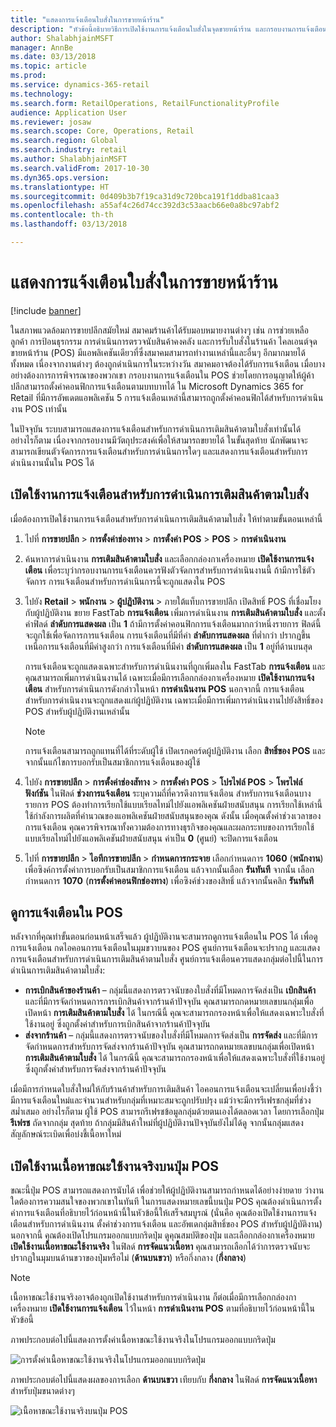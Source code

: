 ```yaml
---
title: "แสดงการแจ้งเตือนใบสั่งในการขายหน้าร้าน"
description: "หัวข้อนี้อธิบายวิธีการเปิดใช้งานการแจ้งเตือนใบสั่งในจุดขายหน้าร้าน และกรอบงานการแจ้งเตือน ในขั้นสุดท้าย นักพัฒนาจะสามารถขยายการแจ้งเตือนเหล่านี้ไปยังการดำเนินงาน นอกเหนือจากการดำเนินการเติมสินค้าตามใบสั่ง"
author: ShalabhjainMSFT
manager: AnnBe
ms.date: 03/13/2018
ms.topic: article
ms.prod: 
ms.service: dynamics-365-retail
ms.technology: 
ms.search.form: RetailOperations, RetailFunctionalityProfile
audience: Application User
ms.reviewer: josaw
ms.search.scope: Core, Operations, Retail
ms.search.region: Global
ms.search.industry: retail
ms.author: ShalabhjainMSFT
ms.search.validFrom: 2017-10-30
ms.dyn365.ops.version: 
ms.translationtype: HT
ms.sourcegitcommit: 0d409b3b7f19ca31d9c720bca191f1ddba81caa3
ms.openlocfilehash: a55af4c26d74cc392d3c53aacb66e0a8bc97abf2
ms.contentlocale: th-th
ms.lasthandoff: 03/13/2018

---
```


# <a name="show-order-notifications-in-the-point-of-sale"></a>แสดงการแจ้งเตือนใบสั่งในการขายหน้าร้าน

[!include [banner](includes/banner.md)]

ในสภาพแวดล้อมการขายปลีกสมัยใหม่ สมาคมร้านค้าได้รับมอบหมายงานต่างๆ เช่น การช่วยเหลือลูกค้า การป้อนธุรกรรม การดำเนินการตรวจนับสินค้าคงคลัง และการรับใบสั่งในร้านค้า ไคลเอนต์จุดขายหน้าร้าน (POS) มีแอพลิเคชันเดียวที่ซึ่งสมาคมสามารถทำงานเหล่านี้และอื่นๆ อีกมากมายได้ทั้งหมด เนื่องจากงานต่างๆ ต้องถูกดำเนินการในระหว่างวัน สมาคมอาจต้องได้รับการแจ้งเตือน เมื่อบางอย่างต้องการการพิจารณาของพวกเขา กรอบงานการแจ้งเตือนใน POS ช่วยโดยการอนุญาตให้ผู้ค้าปลีกสามารถตั้งค่าคอนฟิกการแจ้งเตือนตามบทบาทได้ ใน Microsoft Dynamics 365 for Retail ที่มีการอัพเดตแอพลิเคชัน 5 การแจ้งเตือนเหล่านี้สามารถถูกตั้งค่าคอนฟิกได้สำหรับการดำเนินงาน POS เท่านั้น

ในปัจจุบัน ระบบสามารถแสดงการแจ้งเตือนสำหรับการดำเนินการเติมสินค้าตามใบสั่งเท่านั้นได้ อย่างไรก็ตาม เนื่องจากกรอบงานมีวัตถุประสงค์เพื่อให้สามารถขยายได้ ในขั้นสุดท้าย นักพัฒนาจะสามารถเขียนตัวจัดการการแจ้งเตือนสำหรับการดำเนินการใดๆ และแสดงการแจ้งเตือนสำหรับการดำเนินงานนั้นใน POS ได้

## <a name="enable-notifications-for-order-fulfillment-operations"></a>เปิดใช้งานการแจ้งเตือนสำหรับการดำเนินการเติมสินค้าตามใบสั่ง

เมื่อต้องการเปิดใช้งานการแจ้งเตือนสำหรับการดำเนินการเติมสินค้าตามใบสั่ง ให้ทำตามขั้นตอนเหล่านี้

1. ไปที่ **การขายปลีก** &gt; **การตั้งค่าช่องทาง** &gt; **การตั้งค่า POS** &gt; **POS** &gt; **การดำเนินงาน**
2. ค้นหาการดำเนินงาน **การเติมสินค้าตามใบสั่ง** และเลือกกล่องกาเครื่องหมาย **เปิดใช้งานการแจ้งเตือน** เพื่อระบุว่ากรอบงานการแจ้งเตือนควรฟังตัวจัดการสำหรับการดำเนินงานนี้ ถ้ามีการใช้ตัวจัดการ การแจ้งเตือนสำหรับการดำเนินการนี้จะถูกแสดงใน POS
3. ไปยัง **Retail** &gt; **พนักงาน** &gt; **ผู้ปฏิบัติงาน** &gt; ภายใต้แท็บการขายปลีก เปิดสิทธิ์ POS ที่เชื่อมโยงกับผู้ปฏิบัติงาน ขยาย FastTab **การแจ้งเตือน** เพิ่มการดำเนินงาน **การเติมสินค้าตามใบสั่ง** และตั้งค่าฟิลด์ **ลำดับการแสดงผล** เป็น **1** ถ้ามีการตั้งค่าคอนฟิกการแจ้งเตือนมากกว่าหนึ่งรายการ ฟิลด์นี้จะถูกใช้เพื่อจัดการการแจ้งเตือน การแจ้งเตือนที่มีที่ค่า **ลำดับการแสดงผล** ที่ต่ำกว่า ปรากฏขึ้นเหนือการแจ้งเตือนที่มีค่าสูงกว่า การแจ้งเตือนที่มีค่า **ลำดับการแสดงผล** เป็น **1** อยู่ที่ด้านบนสุด

    การแจ้งเตือนจะถูกแสดงเฉพาะสำหรับการดำเนินงานที่ถูกเพิ่มลงใน FastTab **การแจ้งเตือน** และคุณสามารถเพิ่มการดำเนินงานได้ เฉพาะเมื่อมีการเลือกกล่องกาเครื่องหมาย **เปิดใช้งานการแจ้งเตือน** สำหรับการดำเนินการดังกล่าวในหน้า **การดำเนินงาน POS** นอกจากนี้ การแจ้งเตือนสำหรับการดำเนินงานจะถูกแสดงแก่ผู้ปฏิบัติงาน เฉพาะเมื่อมีการเพิ่มการดำเนินงานไปยังสิทธิ์ของ POS สำหรับผู้ปฏิบัติงานเหล่านั้น

    > [!NOTE]
    > การแจ้งเตือนสามารถถูกแทนที่ได้ที่ระดับผู้ใช้ เปิดเรกคอร์ดผู้ปฏิบัติงาน เลือก **สิทธิ์ของ POS** และจากนั้นแก้ไขการบอกรับเป็นสมาชิกการแจ้งเตือนของผู้ใช้

4. ไปยัง **การขายปลีก** &gt; **การตั้งค่าช่องสัทาง** &gt; **การตั้งค่า POS** &gt; **โปรไฟล์ POS** &gt; **โพรไฟล์ฟังก์ชัน** ในฟิลด์ **ช่วงการแจ้งเตือน** ระบุความถี่ที่ควรดึงการแจ้งเตือน สำหรับการแจ้งเตือนบางรายการ POS ต้องทำการเรียกใช้แบบเรียลไทม์ไปยังแอพลิเคชันฝ่ายสนับสนุน การเรียกใช้เหล่านี้ใช้กำลังการผลิตที่คำนวณของแอพลิเคชันฝ่ายสนับสนุนของคุณ ดังนั้น เมื่อคุณตั้งค่าช่วงเวลาของการแจ้งเตือน คุณควรพิจารณาทั้งความต้องการทางธุรกิจของคุณและผลกระทบของการเรียกใช้แบบเรียลไทม์ไปยังแอพลิเคชันฝ่ายสนับสนุน ค่าเป็น **0** (ศูนย์) จะปิดการแจ้งเตือน
5. ไปที่ **การขายปลีก** &gt; **ไอทีการขายปลีก** &gt; **กำหนดการกระจาย** เลือกกำหนดการ **1060** (**พนักงาน**) เพื่อซิงค์การตั้งค่าการบอกรับเป็นสมาชิกการแจ้งเตือน แล้วจากนั้นเลือก **รันทันที** จากนั้น เลือกกำหนดการ **1070** (**การตั้งค่าคอนฟิกช่องทาง**) เพื่อซิงค์ช่วงของสิทธิ์ แล้วจากนั้นคลิก **รันทันที**

## <a name="view-notifications-in-the-pos"></a>ดูการแจ้งเตือนใน POS

หลังจากที่คุณทำขั้นตอนก่อนหน้าเสร็จแล้ว ผู้ปฏิบัติงานจะสามารถดูการแจ้งเตือนใน POS ได้ เพื่อดูการแจ้งเตือน กดไอคอนการแจ้งเตือนในมุมขวาบนของ POS ศูนย์การแจ้งเตือนจะปรากฎ และแสดงการแจ้งเตือนสำหรับการดำเนินการเติมสินค้าตามใบสั่ง ศูนย์การแจ้งเตือนควรแสดงกลุ่มต่อไปนี้ในการดำเนินการเติมสินค้าตามใบสั่ง:

- **การเบิกสินค้าของร้านค้า** – กลุ่มนี้แสดงการตรวจนับของใบสั่งที่มีโหมดการจัดส่งเป็น **เบิกสินค้า** และที่มีการจัดกำหนดการการเบิกสินค้าจากร้านค้าปัจจุบัน คุณสามารถกดหมายเลขบนกลุ่มเพื่อเปิดหน้า **การเติมสินค้าตามใบสั่ง** ได้ ในกรณีนี้ คุณจะสามารถกรองหน้าเพื่อให้แสดงเฉพาะใบสั่งที่ใช้งานอยู่ ซึ่งถูกตั้งค่าสำหรับการเบิกสินค้าจากร้านค้าปัจจุบัน
- **ส่งจากร้านค้า** – กลุ่มนี้แสดงการตรวจนับของใบสั่งที่มีโหมดการจัดส่งเป็น **การจัดส่ง** และที่มีการจัดกำหนดการสำหรับการจัดส่งจากร้านค้าปัจจุบัน คุณสามารถกดหมายเลขบนกลุ่มเพื่อเปิดหน้า **การเติมสินค้าตามใบสั่ง** ได้ ในกรณีนี้ คุณจะสามารถกรองหน้าเพื่อให้แสดงเฉพาะใบสั่งที่ใช้งานอยู่ ซึ่งถูกตั้งค่าสำหรับการจัดส่งจากร้านค้าปัจจุบัน

เมื่อมีการกำหนดใบสั่งใหม่ให้กับร้านค้าสำหรับการเติมสินค้า ไอคอนการแจ้งเตือนจะเปลี่ยนเพื่อบ่งชี้ว่า มีการแจ้งเตือนใหม่และจำนวนสำหรับกลุ่มที่เหมาะสมจะถูกปรับปรุง แม้ว่าจะมีการรีเฟรชกลุ่มที่ช่วงสม่ำเสมอ อย่างไรก็ตาม ผู้ใช้ POS สามารถรีเฟรชข้อมูลกลุ่มด้วยตนเองได้ตลอดเวลา โดยการเลือกปุ่ม **รีเฟรช** ถัดจากกลุ่ม สุดท้าย ถ้ากลุ่มมีสินค้าใหม่ที่ผู้ปฏิบัติงานปัจจุบันยังไม่ได้ดู จากนั้นกลุ่มแสดงสัญลักษณ์ระเบิดเพื่อบ่งชี้เนื้อหาใหม่

## <a name="enable-live-content-on-pos-buttons"></a>เปิดใช้งานเนื้อหาขณะใช้งานจริงบนปุ่ม POS

ขณะนี้ปุ่ม POS สามารถแสดงการนับได้ เพื่อช่วยให้ผู้ปฏิบัติงานสามารถกำหนดได้อย่างง่ายดาย ว่างานใดต้องการความสนใจของพวกเขาในทันที ในการแสดงหมายเลขนี้บนปุ่ม POS คุณต้องดำเนินการตั้งค่าการแจ้งเตือนที่อธิบายไว้ก่อนหน้านี้ในหัวข้อนี้ให้เสร็จสมบูรณ์ (นั่นคือ คุณต้องเปิดใช้งานการแจ้งเตือนสำหรับการดำเนินงาน ตั้งค่าช่วงการแจ้งเตือน และอัพเดกลุ่มสิทธิ์ของ POS สำหรับผู้ปฏิบัติงาน) นอกจากนี้ คุณต้องเปิดโปรแกรมออกแบบกริดปุ่ม ดูคุณสมบัติของปุ่ม และเลือกกล่องกาเครื่องหมาย **เปิดใช้งานเนื้อหาขณะใช้งานจริง** ในฟิลด์ **การจัดแนวเนื้อหา** คุณสามารถเลือกได้ว่าการตรวจนับจะปรากฏในมุมบนด้านขวาของปุ่มหรือไม่ (**ด้านบนขวา**) หรือกึ่งกลาง (**กึ่งกลาง**)

> [!NOTE]
> เนื้อหาขณะใช้งานจริงอาจต้องถูกเปิดใช้งานสำหรับการดำเนินงาน ก็ต่อเมื่อมีการเลือกกล่องกาเครื่องหมาย **เปิดใช้งานการแจ้งเตือน** ไว้ในหน้า **การดำเนินงาน POS** ตามที่อธิบายไว้ก่อนหน้านี้ในหัวข้อนี้

ภาพประกอบต่อไปนี้แสดงการตั้งค่าเนื้อหาขณะใช้งานจริงในโปรแกรมออกแบบกริดปุ่ม

![การตั้งค่าเนื้อหาขณะใช้งานจริงในโปรแกรมออกแบบกริดปุ่ม](./media/ButtonGridDesigner.png "การตั้งค่าเนื้อหาขณะใช้งานจริงในโปรแกรมออกแบบกริดปุ่ม")

ภาพประกอบต่อไปนี้แสดงผลของการเลือก **ด้านบนขวา** เทียบกับ **กึ่งกลาง** ในฟิลด์ **การจัดแนวเนื้อหา** สำหรับปุ่มขนาดต่างๆ

![เนื้อหาขณะใช้งานจริงบนปุ่ม POS](./media/ButtonsWithLiveContent.png "เนื้อหาขณะใช้งานจริงบนปุ่ม POS")

